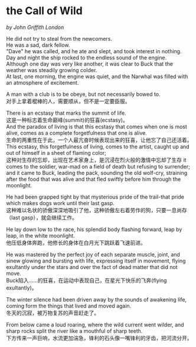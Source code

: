 # the Call of Wild
_by John Griffith London_

He did not try to steal from the newcomers.  
He was a sad, dark fellow.  
"Dave" he was called, and he ate and slept, and took interest in nothing.  
Day and night the ship rocked to the endless sound of the engine.  
Although one day was very like another, it was clear to Buck that the weather was steadily growing colder.  
At last, one morning, the engine was quiet, and the Narwhal was filled with an atmosphere of excitement.

A man with a club is to be obeye, but not necessarily bowed to.  
对手上拿着棍棒的人，需要顺从，但不是一定要臣服。

There is an ecstasy that marks the summit of life.  
这是一种标志着生命巅峰(summit)的狂喜(ecstasy)。  
And the paradox of living is that this ecstasy that comes when one is most alive, comes as a complete forgetfulness that one is alive.  
生命的两重性在于此，一个人最亢奋时候表现出来的狂喜，让他忘了自己还活着。  
This ecstasy, this forgetfulness of living, comes to the artist, caught up and out of himself in a sheet of flaming color;  
这种对生存的忘却，出现在艺术家身上，是沉浸在烈火般的激情中忘却了生存
it comes to the soldier, war-mad on a field of death but refusing to surrender;  
and it came to Buck, leading the pack, sounding the old wolf-cry, straining after the food that was alive and that fled swiftly before him through the moonlight.

He had been grapped tight by that mysterious pride of the trail-that pride which makes dogs work until their last gasp.  
这种难以名状的骄傲深深地吸引了他，这种骄傲左右着劳作的狗，只要一息尚存（last gasp），就会继续工作。

He lay down low to the race, his splendid body flashing forward, leap by leap, in the white moonlight.  
他压低身体奔跑，他修长的身体在白月光下跳跃着飞速前进。

He was mastered by the perfect joy of each separate muscle, joint, and sinew glowing and bursting with life, expressing itself in movement, flying exultantly under the stars and over the fact of dead matter that did not move.  
Buck陷入……的狂喜，在运动中表现自己，在星光下快乐的飞奔(flying exultantly)。

The winter silence had been driven away by the sounds of awakening life, coming form the things that lived and moved again.  
冬天的沉寂，被万物复苏的声音赶走了。

From below came a loud roaring, where the wild current went wilder, and sharp rocks split the river like a mouthful of sharp teeth.  
下方传来一声巨响，水流更加湍急，锋利的石头像一嘴锋利的牙齿，把河流分开。

